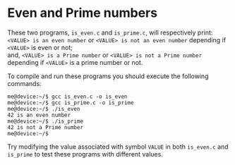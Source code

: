 # Even and Prime numbers

These two programs, `is_even.c` and `is_prime.c`, will respectively print: `<VALUE> is an even number` or `<VALUE> is not an even number` depending if `<VALUE>` is even or not;  
and, `<VALUE> is a Prime number` or `<VALUE> is not a Prime number` depending if `<VALUE>` is a prime number or not.

To compile and run these programs you should execute the following commands:

```console
me@device:~/$ gcc is_even.c -o is_even
me@device:~/$ gcc is_prime.c -o is_prime
me@device:~/$ ./is_even
42 is an even number
me@device:~/$ ./is_prime
42 is not a Prime number
me@device:~/$
```

Try modifying the value associated with symbol `VALUE` in both `is_even.c` and `is_prime` to test these programs with different values.